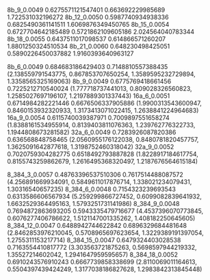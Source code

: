 8b_9_0.0049 0.6275571121547401 0.663692229985689 1.722531032196272
8b_12_0.0050 0.5987740934938336 0.6825490361141511 1.6069876349450765
8b_15_0.0054 0.6727704642185489 0.5721862109605186 2.024564040783344
8b_18_0.0055 0.6437511017098537 0.614866571260207 1.8801250324510534
8b_21_0.0060 0.648230498425051 0.5890226450037882 1.9160393640963127

8b_6_0.0049 0.684683186429403 0.7148810557388435 (2.138559791543775, 0.867853707650254, 1.3589595232729894, 1.3358565325169063)
8b_9_0.0049 0.6775769418661456 0.7225212710540024 (1.777718737441013, 0.809028326560823, 1.2585027697196107, 1.2197889301337443)
16a_6_0.0051 0.6714984282221446 0.6676506337905886 (1.9900313543600947, 0.8460153932320933, 1.3173413071022415, 1.2638841224964683)
16a_9_0.0054 0.6115740039387971 0.7009897551658274 (1.8388161534955914, 0.8139403811076363, 1.239762776322733, 1.1944808673281582)
32a_6_0.0049 0.7283926087820386 0.636568848758465 (2.0560955176122038, 0.8480781820457757, 1.3625091642877618, 1.3198752460318042)
32a_9_0.0052 0.7020759304282775 0.6518492793887828 (1.8228917184617754, 0.8155743259862679, 1.2616495368320497, 1.2187676564615184)

8_384_3_0.0057 0.48763396537510306 0.7617514488087572 (4.256891669934091, 0.5849611017876714, 1.338021234079431, 1.30316540657235)
8_384_6_0.0048 0.7154323239693543 0.6313586606567934 (5.259299866727452, 0.6099082839641932, 1.6632529364495163, 1.5793251731141986)
8_384_9_0.0048 0.7694872863693205 0.5943335479716677 (4.4537396070773845, 0.6076277406786622, 1.5121147001335262, 1.408182250645605)
8_384_12_0.0047 0.6488942744622842 0.6896329684481648 (2.8462853976210045, 0.5708965697623654, 1.3229389191397054, 1.2755311153217714)
8_384_15_0.0047 0.6479324403028538 0.7163554410817772 (3.303563721875263, 0.5698597944219332, 1.35527214602042, 1.2941647959595657)
8_384_18_0.0052 0.6910243576910243 0.6667739858338699 (2.8110069011164613, 0.5504397439424249, 1.3177038186827628, 1.2983842313845448)

